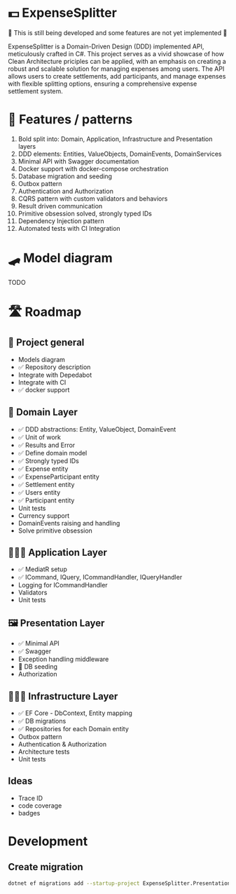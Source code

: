 ﻿# 💵 ExpenseSplitter

🚧 This is still being developed and some features are not yet implemented 🚧

ExpenseSplitter is a Domain-Driven Design (DDD) implemented API, meticulously crafted in C#. This project serves as a vivid showcase of how Clean Architecture priciples can be applied, with an emphasis on creating a robust and scalable solution for managing expenses among users. The API allows users to create settlements, add participants, and manage expenses with flexible splitting options, ensuring a comprehensive expense settlement system.

# 🦩 Features / patterns

1. Bold split into: Domain, Application, Infrastructure and Presentation layers
2. DDD elements: Entities, ValueObjects, DomainEvents, DomainServices
3. Minimal API with Swagger documentation
4. Docker support with docker-compose orchestration
5. Database migration and seeding
6. Outbox pattern
7. Authentication and Authorization
8. CQRS pattern with custom validators and behaviors
9. Result driven communication
10. Primitive obsession solved, strongly typed IDs
11. Dependency Injection pattern
12. Automated tests with CI Integration

# 🛹 Model diagram

TODO

# 🛣️ Roadmap

## 🎯 Project general

- Models diagram
- ✅ Repository description
- Integrate with Depedabot
- Integrate with CI
- ✅ docker support 

## 📃 Domain Layer

- ✅ DDD abstractions: Entity, ValueObject, DomainEvent
- ✅ Unit of work
- ✅ Results and Error
- ✅ Define domain model
- ✅ Strongly typed IDs
- ✅ Expense entity
- ✅ ExpenseParticipant entity
- ✅ Settlement entity
- ✅ Users entity 
- ✅ Participant entity
- Unit tests
- Currency support
- DomainEvents raising and handling
- Solve primitive obsession

## 🧑🏻‍💼 Application Layer

- ✅ MediatR setup
- ✅ ICommand, IQuery, ICommandHandler, IQueryHandler
- Logging for ICommandHandler
- Validators 
- Unit tests

## 🖼️ Presentation Layer

- ✅ Minimal API
- ✅ Swagger
- Exception handling middleware
- 🔄 DB seeding
- Authorization

## 🧑🏻‍🔧 Infrastructure Layer

- ✅ EF Core - DbContext, Entity mapping
- ✅ DB migrations
- ✅ Repositories for each Domain entity
- Outbox pattern
- Authentication & Authorization
- Architecture tests
- Unit tests

## Ideas
- Trace ID
- code coverage
- badges

# Development

## Create migration

```sh
dotnet ef migrations add --startup-project ExpenseSplitter.Presentation.Api --project ExpenseSplitter.Infrastructure InitialCreate
```